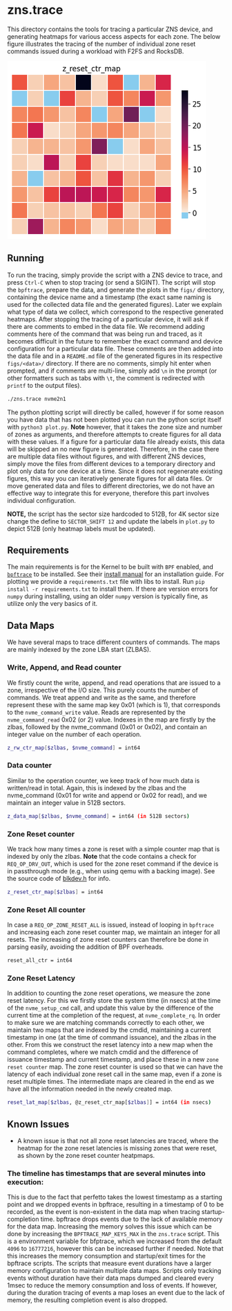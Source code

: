# zns.trace

This directory contains the tools for tracing a particular ZNS device, and generating heatmaps for various access aspects for each zone. The below figure illustrates the tracing of the number of individual zone reset commands issued during a workload with F2FS and RocksDB.

![example-fig](example/figs/nvme0n2-2022_09_07_10_20_AM.dat/z_reset_ctr_map-heatmap.png)

## Running

To run the tracing, simply provide the script with a ZNS device to trace, and press `Ctrl-C` when to stop tracing (or send a SIGINT). The script will stop the `bpftrace`, prepare the data, and generate the plots in the `figs/` directory, containing the device name and a timestamp (the exact same naming is used for the collected data file and the generated figures). Later we explain what type of data we collect, which correspond to the respective generated heatmaps. After stopping the tracing of a particular device, it will ask if there are comments to embed in the data file. We recommend adding comments here of the command that was being run and traced, as it becomes difficult in the future to remember the exact command and device configuration for a particular data file. These comments are then added into the data file and in a `README.md` file of the generated figures in its respective `figs/<data>/` directory. If there are no comments, simply hit enter when prompted, and if comments are multi-line, simply add `\n` in the prompt (or other formatters such as tabs with `\t`, the comment is redirected with `printf` to the output files).

```bash
./zns.trace nvme2n1
```

The python plotting script will directly be called, however if for some reason you have data that has not been plotted you can run the python script itself with `python3 plot.py`. **Note** however, that it takes the zone size and number of zones as arguments, and therefore attempts to create figures for all data with these values. If a figure for a particular data file already exists, this data will be skipped an no new figure is generated. Therefore, in the case there are multiple data files without figures, and with different ZNS devices, simply move the files from different devices to a temporary directory and plot only data for one device at a time. Since it does not regenerate existing figures, this way you can iteratively generate figures for all data files. Or move generated data and files to different directories, we do not have an effective way to integrate this for everyone, therefore this part involves individual configuration.

**NOTE,** the script has the sector size hardcoded to 512B, for 4K sector size change the define to `SECTOR_SHIFT 12` and update the labels in `plot.py` to depict 512B (only heatmap labels must be updated).

## Requirements

The main requirements is for the Kernel to be built with `BPF` enabled, and [`bpftrace`](https://github.com/iovisor/bpftrace) to be installed. See their [install manual](https://github.com/iovisor/bpftrace/blob/master/INSTALL.md) for an installation guide. For plotting we provide a `requirements.txt` file with libs to install. Run `pip install -r requirements.txt` to install them. If there are version errors for `numpy` during installing, using an older `numpy` version is typically fine, as utilize only the very basics of it.


## Data Maps

We have several maps to trace different counters of commands. The maps are mainly indexed by the zone LBA start (ZLBAS).

### Write, Append, and Read counter

We firstly count the write, append, and read operations that are issued to a zone, irrespective of the I/O size. This purely counts the number of commands. We treat append and write as the same, and therefore represent these with the same map key 0x01 (which is 1), that corresponds to the `nvme_command_write` value. Reads are represented by the `nvme_command_read` 0x02 (or 2) value. Indexes in the map are firstly by the zlbas, followed by the nvme_command (0x01 or 0x02), and contain an integer value on the number of each operation.

```bash
z_rw_ctr_map[$zlbas, $nvme_command] = int64
```

### Data counter

Similar to the operation counter, we keep track of how much data is written/read in total. Again, this is indexed by the zlbas and the nvme_command (0x01 for write and append or 0x02 for read), and we maintain an integer value in 512B sectors.

```bash
z_data_map[$zlbas, $nvme_command] = int64 (in 512B sectors)
```

### Zone Reset counter

We track how many times a zone is reset with a simple counter map that is indexed by only the zlbas. **Note** that the code contains a check for `REQ_OP_DRV_OUT`, which is used for the zone reset command if the device is in passthrough mode (e.g., when using qemu with a backing image). See the source code of [blkdev.h](https://github.com/torvalds/linux/blob/v5.19/include/linux/blkdev.h#L223-#L227) for info.

```bash
z_reset_ctr_map[$zlbas] = int64
```

### Zone Reset All counter

In case a `REQ_OP_ZONE_RESET_ALL` is issued, instead of looping in `bpftrace` and increasing each zone reset counter map, we maintain an integer for all resets. The increasing of zone reset counters can therefore be done in parsing easily, avoiding the addition of BPF overheads.

```bash
reset_all_ctr = int64
```

### Zone Reset Latency

In addition to counting the zone reset operations, we measure the zone reset latency. For this we firstly store the system time (in nsecs) at the time of the `nvme_setup_cmd` call, and update this value by the difference of the current time at the completion of the request, at `nvme_complete_rq`. In order to make sure we are matching commands correctly to each other, we maintain two maps that are indexed by the cmdid, maintaining a current timestamp in one (at the time of command issuance), and the zlbas in the other. From this we construct the reset latency into a new map when the command completes, where we match cmdid and the difference of issuance timestamp and current timestamp, and place these in a new `zone reset counter` map. The zone reset counter is used so that we can have the latency of each individual zone reset call in the same map, even if a zone is reset multiple times. The intermediate maps are cleared in the end as we have all the information needed in the newly created map.

```bash
reset_lat_map[$zlbas, @z_reset_ctr_map[$zlbas]] = int64 (in nsecs)
```

## Known Issues

- A known issue is that not all zone reset latencies are traced, where the heatmap for the zone reset latencies is missing zones that were reset, as shown by the zone reset counter heatpmaps.

### The timeline has timestamps that are several minutes into execution:

This is due to the fact that perfetto takes the lowest timestamp as a starting point and we dropped events in bpftrace,
resulting in a timestamp of 0 to be recorded, as the event is non-existent in the data map when tracing
startup-completion time. bpftrace drops events due to the lack of available memory for the data
map. Increasing the memory solves this issue which can be done by increasing the `BPFTRACE_MAP_KEYS_MAX` in the
`zns.trace` script. This is a environment variable for bfptrace, which we increased from the default `4096` to `16777216`, however this can be
increased further if needed. Note that this increases the memory consumption and startup/exit times for the bpftrace scripts. The scripts that measure event durations have a larger memory configuration to maintain multiple data maps. Scripts only tracking events without duration have their data maps dumped and cleared every 1msec to reduce the memory consumption and loss of events. If however, during the duration tracing of events a map loses an event due to the lack of memory, the resulting completion event is also dropped.

